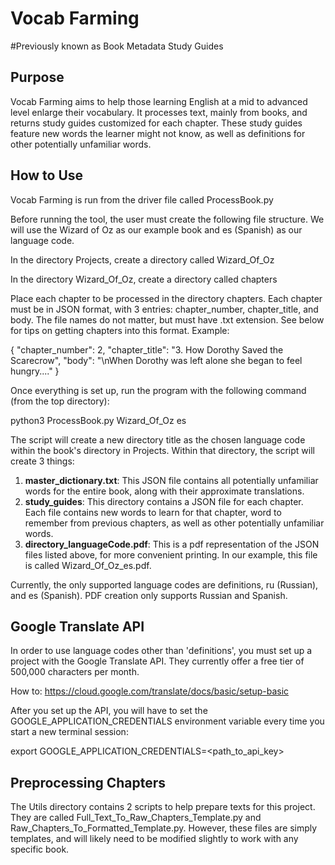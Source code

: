 # Vocab Farming
#Previously known as Book Metadata Study Guides

## Purpose
Vocab Farming aims to help those learning English at a mid to advanced level enlarge their vocabulary. It processes text, mainly from books, and returns study guides customized for each chapter. These study guides feature new words the learner might not know, as well as definitions for other potentially unfamiliar words.

## How to Use
Vocab Farming is run from the driver file called <addr>ProcessBook.py</addr>

Before running the tool, the user must create the following file structure. We will use the Wizard of Oz as our example book and es (Spanish) as our language code.

In the directory Projects, create a directory called Wizard_Of_Oz

In the directory Wizard_Of_Oz, create a directory called chapters

Place each chapter to be processed in the directory chapters. Each chapter must be in JSON format, with 3 entries: chapter_number, chapter_title, and body. The file names do not matter, but must have .txt extension. See below for tips on getting chapters into this format. Example:

{
    "chapter_number": 2,
    "chapter_title": "3. How Dorothy Saved the Scarecrow",
    "body": "\nWhen Dorothy was left alone she began to feel hungry...."
}

Once everything is set up, run the program with the following command (from the top directory):

<addr>python3 ProcessBook.py Wizard_Of_Oz es

The script will create a new directory title as the chosen language code within the book's directory in Projects. Within that directory, the script will create 3 things:

1. <b>master_dictionary.txt</b>: This JSON file contains all potentially unfamiliar words for the entire book, along with their approximate translations.
2. <b>study_guides</b>: This directory contains a JSON file for each chapter. Each file contains new words to learn for that chapter, word to remember from previous chapters, as well as other potentially unfamiliar words.
3. <b>directory_languageCode.pdf</b>: This is a pdf representation of the JSON files listed above, for more convenient printing. In our example, this file is called Wizard_Of_Oz_es.pdf.

Currently, the only supported language codes are definitions, ru (Russian), and es (Spanish).
PDF creation only supports Russian and Spanish.

## Google Translate API
In order to use language codes other than 'definitions', you must set up a project with the Google Translate API. They currently offer a free tier of 500,000 characters per month.

How to: https://cloud.google.com/translate/docs/basic/setup-basic

After you set up the API, you will have to set the GOOGLE_APPLICATION_CREDENTIALS environment variable every time you start a new terminal session:

export GOOGLE_APPLICATION_CREDENTIALS=\<path_to_api_key\>

## Preprocessing Chapters
The Utils directory contains 2 scripts to help prepare texts for this project. They are called Full_Text_To_Raw_Chapters_Template.py and Raw_Chapters_To_Formatted_Template.py. However, these files are simply templates, and will likely need to be modified slightly to work with any specific book.
